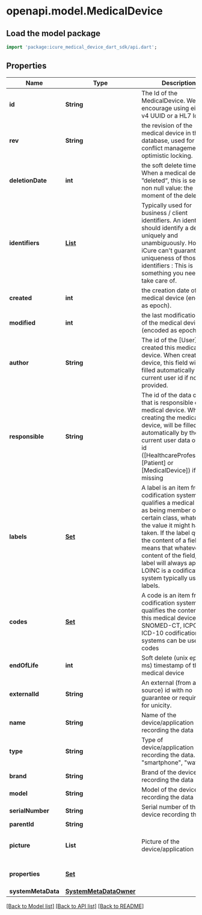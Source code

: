 # openapi.model.MedicalDevice

## Load the model package
```dart
import 'package:icure_medical_device_dart_sdk/api.dart';
```

## Properties
Name | Type | Description | Notes
------------ | ------------- | ------------- | -------------
**id** | **String** | The Id of the MedicalDevice. We encourage using either a v4 UUID or a HL7 Id. | [optional] 
**rev** | **String** | the revision of the medical device in the database, used for conflict management / optimistic locking. | [optional] 
**deletionDate** | **int** | the soft delete timestamp. When a medical device is ”deleted“, this is set to a non null value: the moment of the deletion | [optional] 
**identifiers** | [**List<Identifier>**](Identifier.md) | Typically used for business / client identifiers. An identifier should identify a device uniquely and unambiguously. However, iCure can't guarantee the uniqueness of those identifiers : This is something you need to take care of. | [default to const []]
**created** | **int** | the creation date of the medical device (encoded as epoch). | [optional] 
**modified** | **int** | the last modification date of the medical device (encoded as epoch). | [optional] 
**author** | **String** | The id of the [User] that created this medical device. When creating the device, this field will be filled automatically by the current user id if not provided. | [optional] 
**responsible** | **String** | The id of the data owner that is responsible of this medical device. When creating the medical device, will be filled automatically by the current user data owner id ([HealthcareProfessional], [Patient] or [MedicalDevice]) if missing | [optional] 
**labels** | [**Set<CodingReference>**](CodingReference.md) | A label is an item from a codification system that qualifies a medical device as being member of a certain class, whatever the value it might have taken. If the label qualifies the content of a field, it means that whatever the content of the field, the label will always apply. LOINC is a codification system typically used for labels. | [default to const {}]
**codes** | [**Set<CodingReference>**](CodingReference.md) | A code is an item from a codification system that qualifies the content of this medical device. SNOMED-CT, ICPC-2 or ICD-10 codifications systems can be used for codes | [default to const {}]
**endOfLife** | **int** | Soft delete (unix epoch in ms) timestamp of the medical device | [optional] 
**externalId** | **String** | An external (from another source) id with no guarantee or requirement for unicity. | [optional] 
**name** | **String** | Name of the device/application recording the data | [optional] 
**type** | **String** | Type of device/application recording the data. (eg. \"smartphone\", \"watch\",...) | [optional] 
**brand** | **String** | Brand of the device recording the data | [optional] 
**model** | **String** | Model of the device recording the data | [optional] 
**serialNumber** | **String** | Serial number of the device recording the data | [optional] 
**parentId** | **String** |  | [optional] 
**picture** | **List<String>** | Picture of the device/application | [optional] [default to const []]
**properties** | [**Set<Property>**](Property.md) |  | [default to const {}]
**systemMetaData** | [**SystemMetaDataOwner**](SystemMetaDataOwner.md) |  | [optional] 

[[Back to Model list]](../README.md#documentation-for-models) [[Back to API list]](../README.md#documentation-for-api-endpoints) [[Back to README]](../README.md)


